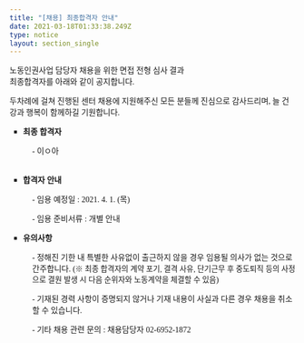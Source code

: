 ```yaml
---
title: "[채용] 최종합격자 안내"
date: 2021-03-18T01:33:38.249Z
type: notice
layout: section_single
---
```

<p><span style="font-family: 'Gothic A1';">노동인권사업 담당자 채용을 위한 면접 전형 심사 결과</span><br /><span style="font-family: 'Gothic A1';">최종합격자를 아래와 같이 공지합니다.</span></p>
<p><span style="font-family: 'Gothic A1';">두차례에 걸쳐 진행된 센터 채용에 지원해주신 모든 분들께 진심으로 감사드리며, 늘 건강과 행복이 함께하길 기원합니다.</span></p>
<ul style="list-style-type: square;">
<li style="text-align: left;"><span style="font-family: 'Gothic A1';"><strong>최종 합격자</strong></span></li>
</ul>
<p style="padding-left: 40px;"><span style="font-family: 'Gothic A1';">- 이ㅇ아</span><br /><br /></p>
<ul style="list-style-type: square;">
<li style="text-align: left;"><span style="font-family: 'Gothic A1';"><strong>합격자 안내</strong></span></li>
</ul>
<p style="padding-left: 40px;"><span style="font-family: 'Gothic A1';">- 임용 예정일 : 2021. 4. 1. (목)</span></p>
<p style="padding-left: 40px;"><span style="font-family: 'Gothic A1';">- 임용 준비서류 : 개별 안내</span></p>
<ul style="list-style-type: square;">
<li style="text-align: left;"><span style="font-family: 'Gothic A1';"><strong>유의사항</strong></span></li>
</ul>
<p style="padding-left: 40px;"><span style="font-family: 'Gothic A1';">- 정해진 기한 내 특별한 사유없이 출근하지 않을 경우 임용될 의사가 없는 것으로 간주합니다. (</span><span style="font-family: 'Gothic A1'; font-size: 10pt;">※ 최종 합격자의 계약 포기, 결격 사유, 단기근무 후 중도퇴직 등의 사정으로 결원 발생 시 다음 순위자와 노동계약을 체결할 수 있음</span><span style="font-family: 'Gothic A1';">)</span></p>
<p style="padding-left: 40px;"><span style="font-family: 'Gothic A1';">- 기재된 경력 사항이 증명되지 않거나 기재 내용이 사실과 다른 경우 채용을 취소할 수 있습니다.</span></p>
<p style="padding-left: 40px;"><span style="font-family: 'Gothic A1';">- 기타 채용 관련 문의 : 채용담당자 02-6952-1872</span></p>
<p>&nbsp;</p>